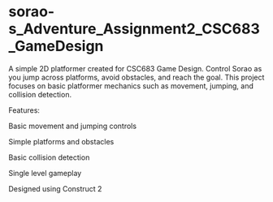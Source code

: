# sorao-s_Adventure_Assignment2_CSC683_GameDesign

A simple 2D platformer created for CSC683 Game Design. Control Sorao as you jump across platforms, avoid obstacles, and reach the goal. This project focuses on basic platformer mechanics such as movement, jumping, and collision detection.

Features:

Basic movement and jumping controls

Simple platforms and obstacles

Basic collision detection

Single level gameplay

Designed using Construct 2
